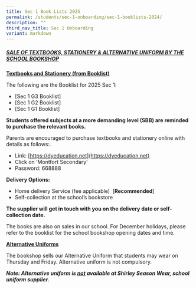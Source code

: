 ```yaml
---
title: Sec 1 Book Lists 2025
permalink: /students/sec-1-onboarding/sec-1-booklists-2024/
description: ""
third_nav_title: Sec 1 Onboarding
variant: markdown
---
```

##### <u>SALE OF TEXTBOOKS, STATIONERY &amp; ALTERNATIVE UNIFORM BY THE SCHOOL BOOKSHOP</u>

<b><u>Textbooks and Stationery (from Booklist)</u></b>

The following are the Booklist for 2025 Sec 1:
* [Sec 1 G3 Booklist]
* [Sec 1 G2 Booklist]
* [Sec 1 G1 Booklist]

**Students offered subjects at a more demanding level (SBB) are reminded to purchase the relevant books.**

Parents are encouraged to purchase textbooks and stationery online with details as follows:. 

* Link: [https://dyeducation.net](https://dyeducation.net)
* Click on ‘Montfort Secondary’
* Password: 668888

<b>Delivery Options:</b>
* Home delivery Service (fee applicable)&nbsp; \[**Recommended**\]
* Self-collection at the school’s bookstore

**The supplier will get in touch with you on the delivery date or self-collection date.**

The books are also on sales in our school. For December holidays, please refer to the booklist for the school bookshop opening dates and time.

<b><u>Alternative Uniforms</u></b>

The bookshop sells our Alternative Uniform that students may wear on Thursday and Friday. Alternative uniform is not compulsory.

<b><i>Note: Alternative uniform is <u>not</u> available at Shirley Season Wear, school uniform supplier.</i></b>